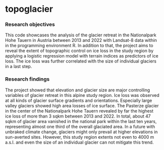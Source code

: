 # topoglacier

### Research objectives

This code showcases the analysis of the glacier retreat in the Nationalpark Hohe Tauern in Austria between 2013 and 2022 with Landsat-8 data within in the programming environment R. In addition to that, the project aims to reveal the extent of topographic control on ice loss in the study region by applying a logistic regression model with terrain indices as predictors of ice loss. The ice loss was further correlated with the size of individual glaciers in a last step.

### Research findings

The project showed that elevation and glacier size are major controlling variables of glacier retreat in this alpine study region. Ice loss was observed at all kinds of glacier surface gradients and orientations. Especially large valley glaciers showed high area losses of ice surface. The Pasterze glacier in the center of the Nationalpark Hohe Tauern revealed by far the highest ice loss of more than 3 sqkm between 2013 and 2022. In total, about 47 sqkm of glacier area vanished in the national park within the last ten years, representing almost one third of the overall glaciated area. In a future with unbraked climate change, glaciers might only prevail at higher elevations in sun-averted sites. However, this study region extents not even to 4000 m a.s.l. and even the size of an individual glacier can not mitigate this trend.
